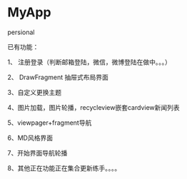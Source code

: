 # MyApp


persional


已有功能：

1、
注册登录（判断邮箱登陆，微信，微博登陆在做中。。。）

2、
DrawFragment 抽屉式布局界面

3、自定义更换主题

4、图片加载，图片轮播，recycleview嵌套cardview新闻列表

5、viewpager+fragment导航

6、MD风格界面

7、开始界面导航轮播

8、其他正在功能正在集合更新练手。。。。
